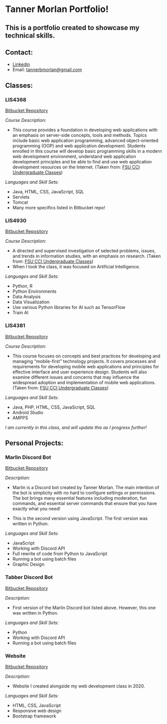 # Tanner Morlan Portfolio!

## This is a portfolio created to showcase my technical skills.

## Contact:

- [Linkedin](https://www.linkedin.com/in/tanner-morlan/)
- Email: tannerbmorlan@gmail.com

## Classes:

### **LIS4368**

[Bitbucket Repository](https://bitbucket.org/tannerworkspace/lis4368/src/master/)

*Course Description:*

- This course provides a foundation in developing web applications with an emphasis on server-side concepts, tools and methods. Topics include basic web application programming, advanced object-oriented programming (OOP) and web application development. Students enrolled in this course will develop basic programming skills in a modern web development environment, understand web application development principles and be able to find and use web application development resources on the Internet. (Taken from: [FSU CCI Undergraduate Classes](https://ischool.cci.fsu.edu/academics/courses/undergrad/#LIS_4368))

*Languages and Skill Sets:*

- Java, HTML, CSS, JavaScript, SQL
- Servlets
- Tomcat
- Many more specifics listed in Bitbucket repo!

### **LIS4930**

[Bitbucket Repository](https://bitbucket.org/tannerworkspace/lis4930/src/main/)

*Course Description:*

- A directed and supervised investigation of selected problems, issues, and trends in information studies, with an emphasis on research. (Taken from: [FSU CCI Undergraduate Classes](https://ischool.cci.fsu.edu/academics/courses/undergrad/#LIS_4368))
- When I took the class, it was focused on Artificial Intelligence.

*Languages and Skill Sets:*

- Python, R
- Python Environments
- Data Analysis
- Data Visualization
- Use various Python libraries for AI such as TensorFlow
- Train AI


### **LIS4381**

[Bitbucket Repository](https://bitbucket.org/tannerworkspace/lis4381/src/main/)

*Course Description:*

- This course focuses on concepts and best practices for developing and managing “mobile-first” technology projects. It covers processes and requirements for developing mobile web applications and principles for effective interface and user experience design. Students will also examine different issues and concerns that may influence the widespread adoption and implementation of mobile web applications. (Taken from: [FSU CCI Undergraduate Classes](https://ischool.cci.fsu.edu/academics/courses/undergrad/#LIS_4368))

*Languages and Skill Sets:*
- Java, PHP, HTML, CSS, JavaScript, SQL
- Android Studio
- AMPPS

*I am currently in this class, and will update this as I progress further!*

## Personal Projects:

### **Marlin Discord Bot**

[Bitbucket Repository](https://bitbucket.org/tannerworkspace/marlinbot/src/master/)

*Description:*

- Marlin is a Discord bot created by Tanner Morlan. The main intention of the bot is simplicity with no hard to configure settings or permissions. The bot brings many essential features including moderation, fun commands, and essential server commands that ensure that you have exactly what you need! 

- This is the second version using JavaScript. The first version was written in Python.

*Languages and Skill Sets:*
- JavaScript
- Working with Discord API
- Full rewrite of code from Python to JavaScript
- Running a bot using batch files
- Graphic Design

### **Tabber Discord Bot**

[Bitbucket Repository](https://bitbucket.org/tannerworkspace/tabberbotpy/src/master/)

*Description:*

- First version of the Marlin Discord bot listed above. However, this one was written in Python.

*Languages and Skill Sets:*
- Python
- Working with Discord API
- Running a bot using batch files

### **Website**

[Bitbucket Repository](https://bitbucket.org/tannerworkspace/web2website/src/master/)

*Description:*

- Website I created alongside my web development class in 2020.

*Languages and Skill Sets:*
- HTML, CSS, JavaScript
- Responsive web design
- Bootstrap framework
